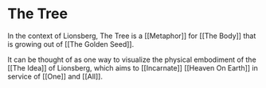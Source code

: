 # The Tree

In the context of Lionsberg, The Tree is a [[Metaphor]] for [[The Body]] that is growing out of [[The Golden Seed]]. 

It can be thought of as one way to visualize the physical embodiment of the [[The Idea]] of Lionsberg, which aims to [[Incarnate]] [[Heaven On Earth]] in service of [[One]] and [[All]]. 
